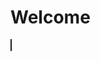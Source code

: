 # Welcome
<object data="https://docs.google.com/document/d/e/2PACX-1vQbPV6UvdY9YAtVeP2fd3zMcMZpdDJGDEXBnAFjkfsqW4hOcV2zgD2And0QIc8wWKqSRkv4LexsT5Ql/pub?embedded=true" border="1" width="700" height="500">
</object>
